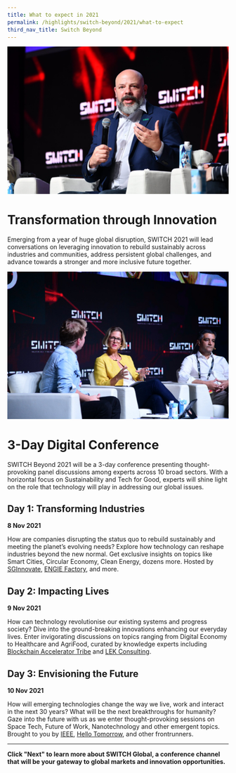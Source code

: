 ```yaml
---
title: What to expect in 2021
permalink: /highlights/switch-beyond/2021/what-to-expect
third_nav_title: Switch Beyond
---
```

![Alt text for image on Isomer site](/images/SWITCH%20Connect%203.jpg)
# Transformation through Innovation
Emerging from a year of huge global disruption, SWITCH 2021 will lead conversations on leveraging innovation to rebuild sustainably across industries and communities, address persistent global challenges, and advance towards a stronger and more inclusive future together.

![Alt text for image on Isomer site](/images/SWITCH%20Connect%206.jpg)
# 3-Day Digital Conference
SWITCH Beyond 2021 will be a 3-day conference presenting thought-provoking panel discussions among experts across 10 broad sectors. With a horizontal focus on Sustainability and Tech for Good, experts will shine light on the role that technology will play in addressing our global issues. 

## Day 1: Transforming Industries
**8 Nov 2021**

How are companies disrupting the status quo to rebuild sustainably and meeting the planet’s evolving needs? Explore how technology can reshape industries beyond the new normal. Get exclusive insights on topics like Smart Cities, Circular Economy, Clean Energy, dozens more. Hosted by [SGInnovate](https://sginnovate.com/), [ENGIE Factory](https://apac.engiefactory.com/), and more.

## Day 2: Impacting Lives
**9 Nov 2021**

How can technology revolutionise our existing systems and progress society? Dive into the ground-breaking innovations enhancing our everyday lives. Enter invigorating discussions on topics ranging from Digital Economy to Healthcare and AgriFood, curated by knowledge experts including [Blockchain Accelerator Tribe](https://tribex.co/accelerator/) and [LEK Consulting](https://www.lek.com/global-offices/singapore).

## Day 3: Envisioning the Future
**10 Nov 2021**

How will emerging technologies change the way we live, work and interact in the next 30 years? What will be the next breakthroughs for humanity? Gaze into the future with us as we enter thought-provoking sessions on Space Tech, Future of Work, Nanotechnology and other emergent topics. Brought to you by [IEEE](https://www.ieee.org/), [Hello Tomorrow](https://hello-tomorrow.org/), and other frontrunners.

***
**Click "Next" to learn more about SWITCH Global, a conference channel that will be your gateway to global markets and innovation opportunities.**